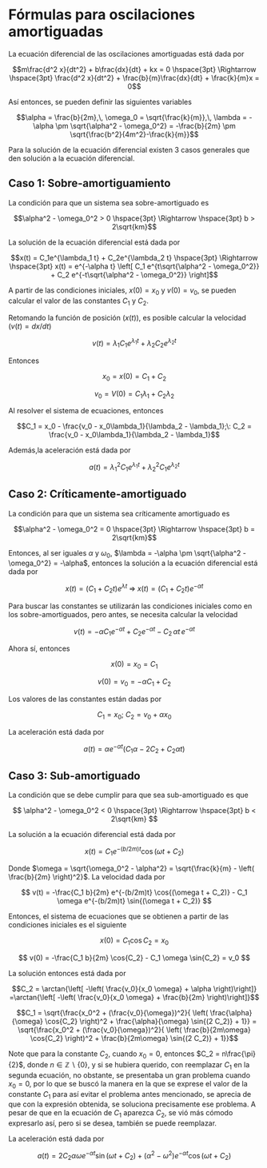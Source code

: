 # Fórmulas para oscilaciones amortiguadas

La ecuación diferencial de las oscilaciones amortiguadas está dada por

$$m\frac{d^2 x}{dt^2} + b\frac{dx}{dt} + kx = 0 \hspace{3pt} \Rightarrow \hspace{3pt} \frac{d^2 x}{dt^2} + \frac{b}{m}\frac{dx}{dt} + \frac{k}{m}x = 0$$

Así entonces, se pueden definir las siguientes variables

$$\alpha = \frac{b}{2m},\, \omega_0 = \sqrt{\frac{k}{m}},\, \lambda = -\alpha \pm \sqrt{\alpha^2 - \omega_0^2} = -\frac{b}{2m} \pm \sqrt{\frac{b^2}{4m^2}-\frac{k}{m}}$$

Para la solución de la ecuación diferencial existen 3 casos generales que den solución a la ecuación diferencial.

## Caso 1: Sobre-amortiguamiento

La condición para que un sistema sea sobre-amortiguado es

$$\alpha^2 - \omega_0^2 > 0 \hspace{3pt} \Rightarrow \hspace{3pt} b > 2\sqrt{km}$$

La solución de la ecuación diferencial está dada por

$$x(t) = C_1e^{\lambda_1 t} + C_2e^{\lambda_2 t} \hspace{3pt} \Rightarrow \hspace{3pt} x(t) = e^{-\alpha t} \left[ C_1 e^{t\sqrt{\alpha^2 - \omega_0^2}} + C_2 e^{-t\sqrt{\alpha^2 - \omega_0^2}} \right]$$

A partir de las condiciones iniciales, $x(0) = x_0$ y $v(0) = v_0$, se pueden calcular el valor de las constantes $C_1$ y $C_2$.

Retomando la función de posición ($x(t)$), es posible calcular la velocidad ($v(t) = dx/dt$)

$$v(t) = \lambda_1 C_1 e^{\lambda_1 t} + \lambda_2 C_2 e^{\lambda_2 t}$$

Entonces

$$x_0 = x(0) = C_1 + C_2$$

$$v_0 = V(0) = C_1 \lambda_1 + C_2 \lambda_2$$

Al resolver el sistema de ecuaciones, entonces

$$C_1 = x_0 - \frac{v_0 - x_0\lambda_1}{\lambda_2 - \lambda_1};\: C_2 = \frac{v_0 - x_0\lambda_1}{\lambda_2 - \lambda_1}$$

Además,la aceleración está dada por

$$a(t) = \lambda_1^2 C_1 e^{\lambda_1 t} + \lambda_2^2 C_1 e^{\lambda_2 t}$$

## Caso 2: Críticamente-amortiguado

La condición para que un sistema sea críticamente amortiguado es

$$\alpha^2 - \omega_0^2 = 0 \hspace{3pt} \Rightarrow \hspace{3pt} b = 2\sqrt{km}$$

Entonces, al ser iguales $\alpha$ y $\omega_0$, $\lambda = -\alpha \pm \sqrt{\alpha^2 - \omega_0^2} = -\alpha$, entonces la solución a la ecuación diferencial está dada por

$$x(t) = (C_1 + C_2 t)e^{\lambda t} \hspace{3pt} \Rightarrow \hspace{3pt} x(t) = (C_1 + C_2 t) e^{-\alpha t}$$

Para buscar las constantes se utilizarán las condiciones iniciales como en los sobre-amortiguados, pero antes, se necesita calcular la velocidad

$$v(t) = -\alpha C_1 e^{-\alpha t} + C_2e^{-\alpha t} - C_2\, \alpha t \,e^{-\alpha t}$$

Ahora sí, entonces

$$x(0) = x_0 = C_1$$

$$v(0) = v_0 = -\alpha C_1 + C_2$$

Los valores de las constantes están dadas por

$$C_1 = x_0;\: C_2 = v_0 + \alpha x_0$$

La aceleración está dada por

$$a(t) = \alpha e^{-\alpha t} (C_1 \alpha - 2C_2 + C_2\alpha t)$$

## Caso 3: Sub-amortiguado

La condición que se debe cumplir para que sea sub-amortiguado es que

$$
\alpha^2 - \omega_0^2 < 0 \hspace{3pt} \Rightarrow \hspace{3pt} b < 2\sqrt{km}
$$

La solución a la ecuación diferencial está dada por

$$
x(t) = C_1 e^{-(b/2m)t} \cos{(\omega t + C_2)}
$$

Donde $\omega = \sqrt{\omega_0^2 - \alpha^2} = \sqrt{\frac{k}{m} - \left( \frac{b}{2m} \right)^2}$. La velocidad dada por

$$
v(t) = -\frac{C_1 b}{2m} e^{-(b/2m)t} \cos{(\omega t + C_2)} - C_1 \omega e^{-(b/2m)t} \sin{(\omega t + C_2)}
$$

Entonces, el sistema de ecuaciones que se obtienen a partir de las condiciones iniciales es el siguiente

$$
x(0) = C_1 \cos{C_2} = x_0
$$

$$
v(0) = -\frac{C_1 b}{2m} \cos{C_2} - C_1 \omega \sin{C_2} = v_0
$$

La solución entonces está dada por

$$C_2 = \arctan{\left[ -\left( \frac{v_0}{x_0 \omega} + \alpha \right)\right]} =\arctan{\left[ -\left( \frac{v_0}{x_0 \omega} + \frac{b}{2m} \right)\right]}$$

$$C_1 = \sqrt{\frac{x_0^2 + (\frac{v_0}{\omega})^2}{ \left( \frac{\alpha}{\omega} \cos{C_2} \right)^2 + \frac{\alpha}{\omega} \sin{(2 C_2)} + 1}} = \sqrt{\frac{x_0^2 + (\frac{v_0}{\omega})^2}{ \left( \frac{b}{2m\omega} \cos{C_2} \right)^2 + \frac{b}{2m\omega} \sin{(2 C_2)} + 1}}$$

Note que para la constante $C_2$, cuando $x_0 = 0$, entonces $C_2 = n\frac{\pi}{2}$, donde $n \in \mathbb{Z} \backslash \{0\}$, y si se hubiera querido, con reemplazar $C_1$ en la segunda ecuación, no obstante, se presentaba un gran problema cuando $x_0 = 0$, por lo que se buscó la manera en la que se exprese el valor de la constante $C_1$ para así evitar el problema antes mencionado, se aprecia de que con la expresión obtenida, se soluciona precisamente ese problema. A pesar de que en la ecuación de $C_1$ aparezca $C_2$, se vió más cómodo expresarlo así, pero si se desea, también se puede reemplazar.

La aceleración está dada por

$$a(t) = 2C_2 \alpha \omega e^{-\alpha t} \sin{(\omega t + C_2)} + (\alpha^2 - \omega^2)e^{-\alpha t} \cos{(\omega t + C_2)}$$
